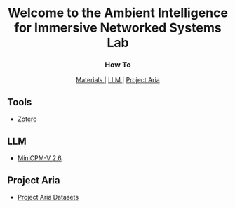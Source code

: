 <h1 align="center">Welcome to the Ambient Intelligence for Immersive Networked Systems Lab</h1>
<h3 align="center">How To</h3>
<div align="center"> <a href="#Tools"> Materials </a> | <a href="#llm"> LLM </a> | <a href="#project-aria"> Project Aria </a> </div>

<h2>Tools</h2>
<ul>
  <li><a href="https://github.com/AIINS-NTHU/Tools-Orientation/blob/main/zotero/README.md"> Zotero </a></li>
</ul>

<h2>LLM</h2>
<ul>
  <li><a href="https://github.com/AIINS-NTHU/LLM-Orientation/blob/main/minicpm/README.md"> MiniCPM-V 2.6 </a></li>
</ul>
<h2>Project Aria</h2>
<ul>
  <li><a href="https://github.com/AIINS-NTHU/Project-Aria-Orientation/blob/main/README.md"> Project Aria Datasets </a></li>
</ul>
